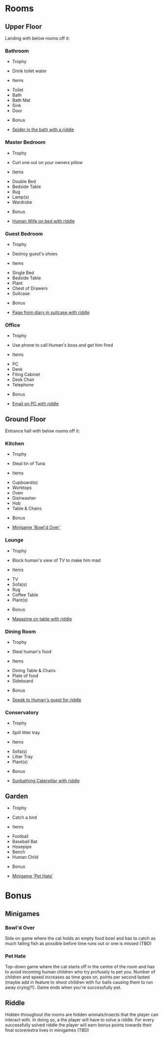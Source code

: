# Rooms

## Upper Floor
Landing with below rooms off it:

### Bathroom
 - Trophy
  * Drink toilet water
 - Items
  * Toilet
  * Bath
  * Bath Mat
  * Sink
  * Door
 - Bonus
  * [Spider in the bath with a riddle](#Riddle)

### Master Bedroom
 - Trophy
  * Curl one out on your owners pillow
 - Items
  * Double Bed
  * Bedside Table
  * Rug
  * Lamp(s)
  * Wardrobe
 - Bonus
  * [Human Wife on bed with riddle](#Riddle)

### Guest Bedroom
 - Trophy
  * Destroy guest's shoes
 - Items
  * Single Bed
  * Bedside Table
  * Plant
  * Chest of Drawers
  * Suitcase
 - Bonus
  * [Page from diary in suitcase with riddle](#Riddle)

### Office
 - Trophy
  * Use phone to call Human's boss and get him fired
 - Items
  * PC
  * Desk
  * Filing Cabinet
  * Desk Chair
  * Telephone
 - Bonus
  * [Email on PC with riddle](#Riddle)

## Ground Floor
Entrance hall with below rooms off it:

### Kitchen
 - Trophy
  * Steal tin of Tuna
 - Items
  * Cupboard(s)
  * Worktops
  * Oven
  * Dishwasher
  * Hob
  * Table & Chairs
 - Bonus
  * [Minigame 'Bowl'd Over'](#Minigames)

### Lounge
 - Trophy
  * Block human's view of TV to make him mad
 - Items
  * TV
  * Sofa(s)
  * Rug
  * Coffee Table
  * Plant(s)
 - Bonus
  * [Magazine on table with riddle](#Riddle)

### Dining Room
 - Trophy
  * Steal human's food
 - Items
  * Dining Table & Chairs
  * Plate of food
  * Sideboard
 - Bonus
  * [Speak to Human's guest for riddle](#Riddle)

### Conservatory
 - Trophy
  * Spill litter tray
 - Items
  * Sofa(s)
  * Litter Tray
  * Plant(s)
 - Bonus
  * [Sunbathing Caterpillar with riddle](#Riddle)

## Garden
 - Trophy
  * Catch a bird
 - Items
  * Football
  * Baseball Bat
  * Hosepipe
  * Bench
  * Human Child
 - Bonus
  * [Minigame 'Pet Hate'](#Minigame)


# Bonus
## Minigames
### Bowl'd Over
Side on game where the cat holds an empty food bowl and has to catch as much
falling fish as possible before time runs out or one is missed (TBD)

### Pet Hate
Top-down game where the cat starts off in the centre of the room and has to
avoid incoming human children who try profusely to pet you. Number of children
and speed increases as time goes on, points per second lasted (maybe add in
feature to shoot children with fur balls causing them to run away crying?!).
Game ends when you're successfully pet.

## Riddle
Hidden throughout the rooms are hidden animals/insects that the player can
interact with. In doing so, a the player will have to solve a riddle. For every
successfully solved riddle the player will earn bonus points towards their
final score/extra lives in minigames (TBD)
